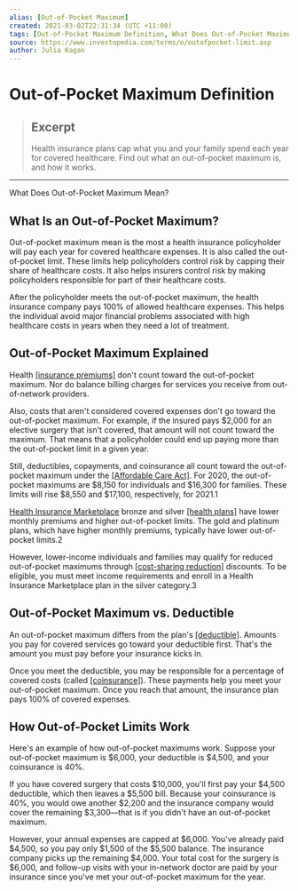 ```yaml
---
alias: [Out-of-Pocket Maximum]
created: 2021-03-02T22:31:34 (UTC +11:00)
tags: [Out-of-Pocket Maximum Definition, What Does Out-of-Pocket Maximum Mean?]
source: https://www.investopedia.com/terms/o/outofpocket-limit.asp
author: Julia Kagan
---
```


# Out-of-Pocket Maximum Definition

> ## Excerpt
> Health insurance plans cap what you and your family spend each year for covered healthcare. Find out what an out-of-pocket maximum is, and how it works.

---

What Does Out-of-Pocket Maximum Mean?
## What Is an Out-of-Pocket Maximum?

Out-of-pocket maximum mean is the most a health insurance policyholder will pay each year for covered healthcare expenses. It is also called the out-of-pocket limit. These limits help policyholders control risk by capping their share of healthcare costs. It also helps insurers control risk by making policyholders responsible for part of their healthcare costs.

After the policyholder meets the out-of-pocket maximum, the health insurance company pays 100% of allowed healthcare expenses. This helps the individual avoid major financial problems associated with high healthcare costs in years when they need a lot of treatment.

## Out-of-Pocket Maximum Explained

Health [[insurance premiums]](https://www.investopedia.com/terms/i/insurance-premium.asp) don't count toward the out-of-pocket maximum. Nor do balance billing charges for services you receive from out-of-network providers.

Also, costs that aren't considered covered expenses don't go toward the out-of-pocket maximum. For example, if the insured pays $2,000 for an elective surgery that isn't covered, that amount will not count toward the maximum. That means that a policyholder could end up paying more than the out-of-pocket limit in a given year.

Still, deductibles, copayments, and coinsurance all count toward the out-of-pocket maximum under the [[Affordable Care Act]](https://www.investopedia.com/terms/a/affordable-care-act.asp). For 2020, the out-of-pocket maximums are $8,150 for individuals and $16,300 for families. These limits will rise $8,550 and $17,100, respectively, for 2021.1

[Health Insurance Marketplace](https://www.investopedia.com/terms/h/health-insurance-marketplace.asp) bronze and silver [[health plans]](https://www.investopedia.com/terms/h/health-plan-categories.asp) have lower monthly premiums and higher out-of-pocket limits. The gold and platinum plans, which have higher monthly premiums, typically have lower out-of-pocket limits.2

However, lower-income individuals and families may qualify for reduced out-of-pocket maximums through [[cost-sharing reduction]](https://www.investopedia.com/terms/c/costsharing-reductions.asp) discounts. To be eligible, you must meet income requirements and enroll in a Health Insurance Marketplace plan in the silver category.3

## Out-of-Pocket Maximum vs. Deductible

An out-of-pocket maximum differs from the plan's [[deductible]](https://www.investopedia.com/terms/d/deductible.asp). Amounts you pay for covered services go toward your deductible first. That's the amount you must pay before your insurance kicks in.

Once you meet the deductible, you may be responsible for a percentage of covered costs (called [[coinsurance]](https://www.investopedia.com/articles/insurance/120816/coinsurance-vs-copay-why-you-need-know-difference.asp)). These payments help you meet your out-of-pocket maximum. Once you reach that amount, the insurance plan pays 100% of covered expenses.

## How Out-of-Pocket Limits Work

Here's an example of how out-of-pocket maximums work. Suppose your out-of-pocket maximum is $6,000, your deductible is $4,500, and your coinsurance is 40%.

If you have covered surgery that costs $10,000, you'll first pay your $4,500 deductible, which then leaves a $5,500 bill. Because your coinsurance is 40%, you would owe another $2,200 and the insurance company would cover the remaining $3,300—that is if you didn't have an out-of-pocket maximum.

However, your annual expenses are capped at $6,000. You've already paid $4,500, so you pay only $1,500 of the $5,500 balance. The insurance company picks up the remaining $4,000. Your total cost for the surgery is $6,000, and follow-up visits with your in-network doctor are paid by your insurance since you've met your out-of-pocket maximum for the year.
